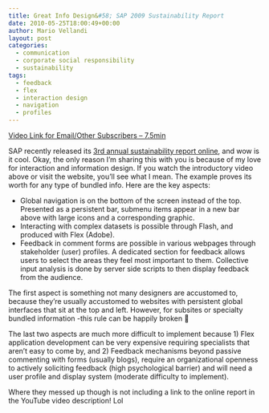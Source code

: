 ```yaml
---
title: Great Info Design&#58; SAP 2009 Sustainability Report
date: 2010-05-25T18:00:49+00:00
author: Mario Vellandi
layout: post
categories:
  - communication
  - corporate social responsibility
  - sustainability
tags:
  - feedback
  - flex
  - interaction design
  - navigation
  - profiles
---
```

[Video Link for Email/Other Subscribers &#8211; 7.5min](http://www.youtube.com/watch?v=Bm6D_r_9iGY)

SAP recently released its [3rd annual sustainability report online](http://www.sapsustainabilityreport.com), and wow is it cool. Okay, the only reason I&#8217;m sharing this with you is because of my love for interaction and information design. If you watch the introductory video above or visit the website, you&#8217;ll see what I mean. The example proves its worth for any type of bundled info. Here are the key aspects:

  * Global navigation is on the bottom of the screen instead of the top. Presented as a persistent bar, submenu items appear in a new bar above with large icons and a corresponding graphic.
  * Interacting with complex datasets is possible through Flash, and produced with Flex (Adobe).
  * Feedback in comment forms are possible in various webpages through stakeholder (user) profiles. A dedicated section for feedback allows users to select the areas they feel most important to them. Collective input analysis is done by server side scripts to then display feedback from the audience.

The first aspect is something not many designers are accustomed to, because they&#8217;re usually accustomed to websites with persistent global interfaces that sit at the top and left. However, for subsites or specialty bundled information -this rule can be happily broken 🙂

The last two aspects are much more difficult to implement because 1) Flex application development can be very expensive requiring specialists that aren&#8217;t easy to come by, and 2) Feedback mechanisms beyond passive commenting with forms (usually blogs), require an organizational openness to actively soliciting feedback (high psychological barrier) and will need a user profile and display system (moderate difficulty to implement).

Where they messed up though is not including a link to the online report in the YouTube video description! Lol
